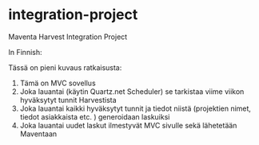 # integration-project
Maventa Harvest Integration Project

In Finnish:

Tässä on pieni kuvaus ratkaisusta:
1. Tämä on MVC sovellus
2. Joka lauantai (käytin Quartz.net Scheduler) se tarkistaa viime viikon hyväksytyt tunnit Harvestista
3. Joka lauantai kaikki hyväksytyt tunnit ja tiedot niistä (projektien nimet, tiedot asiakkaista etc. ) generoidaan laskuiksi
4. Joka lauantai uudet laskut ilmestyvät MVC sivulle sekä lähetetään Maventaan
